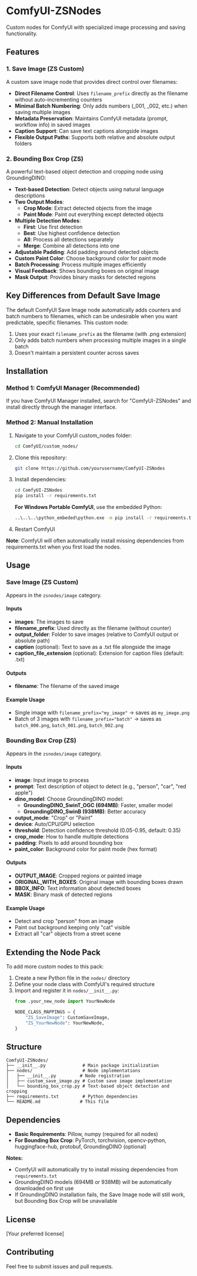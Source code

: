# ComfyUI-ZSNodes

Custom nodes for ComfyUI with specialized image processing and saving functionality.

## Features

### 1. Save Image (ZS Custom)
A custom save image node that provides direct control over filenames:
- **Direct Filename Control**: Uses `filename_prefix` directly as the filename without auto-incrementing counters
- **Minimal Batch Numbering**: Only adds numbers (_001, _002, etc.) when saving multiple images
- **Metadata Preservation**: Maintains ComfyUI metadata (prompt, workflow info) in saved images
- **Caption Support**: Can save text captions alongside images
- **Flexible Output Paths**: Supports both relative and absolute output folders

### 2. Bounding Box Crop (ZS)
A powerful text-based object detection and cropping node using GroundingDINO:
- **Text-based Detection**: Detect objects using natural language descriptions
- **Two Output Modes**:
  - **Crop Mode**: Extract detected objects from the image
  - **Paint Mode**: Paint out everything except detected objects
- **Multiple Detection Modes**:
  - **First**: Use first detection
  - **Best**: Use highest confidence detection
  - **All**: Process all detections separately
  - **Merge**: Combine all detections into one
- **Adjustable Padding**: Add padding around detected objects
- **Custom Paint Color**: Choose background color for paint mode
- **Batch Processing**: Process multiple images efficiently
- **Visual Feedback**: Shows bounding boxes on original image
- **Mask Output**: Provides binary masks for detected regions

## Key Differences from Default Save Image

The default ComfyUI Save Image node automatically adds counters and batch numbers to filenames, which can be undesirable when you want predictable, specific filenames. This custom node:

1. Uses your exact `filename_prefix` as the filename (with .png extension)
2. Only adds batch numbers when processing multiple images in a single batch
3. Doesn't maintain a persistent counter across saves

## Installation

### Method 1: ComfyUI Manager (Recommended)
If you have ComfyUI Manager installed, search for "ComfyUI-ZSNodes" and install directly through the manager interface.

### Method 2: Manual Installation

1. Navigate to your ComfyUI custom_nodes folder:
   ```bash
   cd ComfyUI/custom_nodes/
   ```

2. Clone this repository:
   ```bash
   git clone https://github.com/yourusername/ComfyUI-ZSNodes
   ```

3. Install dependencies:
   ```bash
   cd ComfyUI-ZSNodes
   pip install -r requirements.txt
   ```
   
   **For Windows Portable ComfyUI**, use the embedded Python:
   ```cmd
   ..\..\..\python_embeded\python.exe -m pip install -r requirements.txt
   ```

4. Restart ComfyUI

**Note**: ComfyUI will often automatically install missing dependencies from requirements.txt when you first load the nodes.

## Usage

### Save Image (ZS Custom)
Appears in the `zsnodes/image` category.

#### Inputs
- **images**: The images to save
- **filename_prefix**: Used directly as the filename (without counter)
- **output_folder**: Folder to save images (relative to ComfyUI output or absolute path)
- **caption** (optional): Text to save as a .txt file alongside the image
- **caption_file_extension** (optional): Extension for caption files (default: .txt)

#### Outputs
- **filename**: The filename of the saved image

#### Example Usage
- Single image with `filename_prefix="my_image"` → saves as `my_image.png`
- Batch of 3 images with `filename_prefix="batch"` → saves as `batch_000.png`, `batch_001.png`, `batch_002.png`

### Bounding Box Crop (ZS)
Appears in the `zsnodes/image` category.

#### Inputs
- **image**: Input image to process
- **prompt**: Text description of object to detect (e.g., "person", "car", "red apple")
- **dino_model**: Choose GroundingDINO model:
  - **GroundingDINO_SwinT_OGC (694MB)**: Faster, smaller model
  - **GroundingDINO_SwinB (938MB)**: Better accuracy
- **output_mode**: "Crop" or "Paint"
- **device**: Auto/CPU/GPU selection
- **threshold**: Detection confidence threshold (0.05-0.95, default: 0.35)
- **crop_mode**: How to handle multiple detections
- **padding**: Pixels to add around bounding box
- **paint_color**: Background color for paint mode (hex format)

#### Outputs
- **OUTPUT_IMAGE**: Cropped regions or painted image
- **ORIGINAL_WITH_BOXES**: Original image with bounding boxes drawn
- **BBOX_INFO**: Text information about detected boxes
- **MASK**: Binary mask of detected regions

#### Example Usage
- Detect and crop "person" from an image
- Paint out background keeping only "cat" visible
- Extract all "car" objects from a street scene

## Extending the Node Pack

To add more custom nodes to this pack:

1. Create a new Python file in the `nodes/` directory
2. Define your node class with ComfyUI's required structure
3. Import and register it in `nodes/__init__.py`:
   ```python
   from .your_new_node import YourNewNode
   
   NODE_CLASS_MAPPINGS = {
       "ZS_SaveImage": CustomSaveImage,
       "ZS_YourNewNode": YourNewNode,
   }
   ```

## Structure

```
ComfyUI-ZSNodes/
├── __init__.py              # Main package initialization
├── nodes/                   # Node implementations
│   ├── __init__.py         # Node registration
│   ├── custom_save_image.py # Custom save image implementation
│   └── bounding_box_crop.py # Text-based object detection and cropping
├── requirements.txt         # Python dependencies
└── README.md               # This file
```

## Dependencies

- **Basic Requirements**: Pillow, numpy (required for all nodes)
- **For Bounding Box Crop**: PyTorch, torchvision, opencv-python, huggingface-hub, protobuf, GroundingDINO (optional)
  
**Notes:**
- ComfyUI will automatically try to install missing dependencies from `requirements.txt`
- GroundingDINO models (694MB or 938MB) will be automatically downloaded on first use
- If GroundingDINO installation fails, the Save Image node will still work, but Bounding Box Crop will be unavailable

## License

[Your preferred license]

## Contributing

Feel free to submit issues and pull requests.